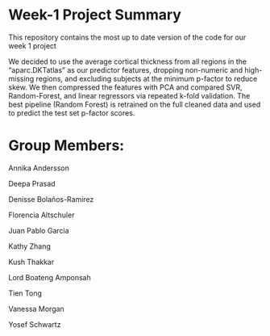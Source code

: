 # Week-1 Project Summary

This repository contains the most up to date version of the code for our week 1 project

We decided to use the average cortical thickness from all regions in the “aparc.DKTatlas” as our predictor features, dropping non-numeric and high-missing regions, and excluding subjects at the minimum p-factor to reduce skew. We then compressed the features with PCA and compared SVR, Random-Forest, and linear regressors via repeated k-fold validation. The best pipeline (Random Forest) is retrained on the full cleaned data and used to predict the test set p-factor scores.

# Group Members:

Annika Andersson

Deepa Prasad

Denisse Bolaños-Ramirez

Florencia Altschuler

Juan Pablo Garcia

Kathy Zhang

Kush Thakkar

Lord Boateng Amponsah

Tien Tong

Vanessa Morgan

Yosef Schwartz